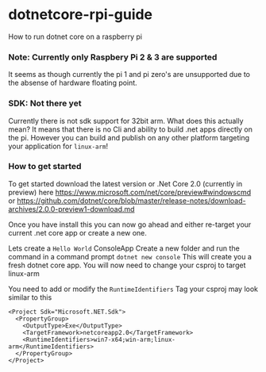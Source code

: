 # dotnetcore-rpi-guide
How to run dotnet core on a raspberry pi


### Note: Currently only Raspbery Pi 2 & 3 are supported
It seems as though currently the pi 1 and pi zero's are unsupported due to the absense of hardware floating point.

### SDK: Not there yet
Currently there is not sdk support for 32bit arm. What does this actually mean? It means that there is no Cli and ability to build .net apps directly on the pi.
However you can build and publish on any other platform targeting your application for ```linux-arm```!

### How to get started

To get started download the latest version or .Net Core 2.0 (currently in preview) here https://www.microsoft.com/net/core/preview#windowscmd or https://github.com/dotnet/core/blob/master/release-notes/download-archives/2.0.0-preview1-download.md

Once you have install this you can now go ahead and either re-target your current .net core app or create a new one.

Lets create a ```Hello World``` ConsoleApp
Create a new folder and run the command in a command prompt ```dotnet new console```
This will create you a fresh dotnet core app.
You will now need to change your csproj to target linux-arm

You need to add or modify the ```RuntimeIdentifiers``` Tag
your csproj may look similar to this

```
<Project Sdk="Microsoft.NET.Sdk">
  <PropertyGroup>
    <OutputType>Exe</OutputType>
    <TargetFramework>netcoreapp2.0</TargetFramework>
    <RuntimeIdentifiers>win7-x64;win-arm;linux-arm</RuntimeIdentifiers>
  </PropertyGroup>
</Project>
```
